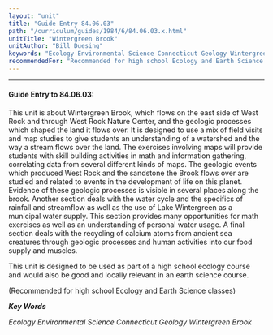 ```yaml
---
layout: "unit"
title: "Guide Entry 84.06.03"
path: "/curriculum/guides/1984/6/84.06.03.x.html"
unitTitle: "Wintergreen Brook"
unitAuthor: "Bill Duesing"
keywords: "Ecology Environmental Science Connecticut Geology Wintergreen Brook"
recommendedFor: "Recommended for high school Ecology and Earth Science classes"
---
```

<body>
<hr/>
 <h4>
  Guide Entry to 84.06.03:
 </h4>
 This unit is about Wintergreen Brook, which flows on the east side of West Rock and through West Rock Nature Center, and the geologic processes which shaped the land it flows over.  It is designed to use a mix of field visits and map studies to give students an understanding of a watershed and the way a stream flows over the land.  The exercises involving maps will provide students with skill building activities in math and information gathering, correlating data from several different kinds of maps.  The geologic events which produced West Rock and the sandstone the Brook flows over are studied and related to events in the development of life on this planet. Evidence of these geologic processes is visible in several places along the brook.  Another section deals with the water cycle and the specifics of rainfall and streamflow as well as the use of Lake Wintergreen as a municipal water supply.  This section provides many opportunities for math exercises as well as an understanding of personal water usage.  A final section deals with the recycling of calcium atoms from ancient sea creatures through geologic processes and human activities into our food supply and muscles.
 <p>
  This unit is designed to be used as part of a high school ecology course and would also be good and locally relevant in an earth science course.
 </p>
 <p>
  (Recommended for high school Ecology and Earth Science classes)
 </p>
<p>
  <b>
   <i>
    Key Words
   </i>
  </b>
  <br/>
 </p>
 <p>
  <i>
   Ecology Environmental Science Connecticut Geology Wintergreen Brook
  </i>
 </p>

</body>